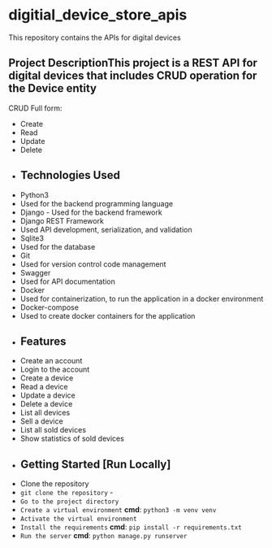 
    
# digitial_device_store_apis
This repository contains the APIs for digital devices 
## Project DescriptionThis project is a REST API for digital devices that includes CRUD operation for the Device entity
CRUD Full form:
- Create
- Read
- Update
- Delete
- ## Technologies Used
- Python3    
- Used for the backend programming language
- Django  - Used for the backend framework
- Django REST Framework  
- Used API development, serialization, and validation
- Sqlite3  
- Used for the database
- Git  
- Used for version control code management
- Swagger  
- Used for API documentation
- Docker  
- Used for containerization, to run the application in a docker environment  
- Docker-compose    
- Used to create docker containers for the application
- ## Features
- Create an account
- Login to the account
- Create a device
- Read a device
- Update a device
- Delete a device
- List all devices
- Sell a device
- List all sold devices
- Show statistics of sold devices
- ## Getting Started [Run Locally]
- Clone the repository  
- `git clone the repository`  -
- `Go to the project directory`  
- `Create a virtual environment` **cmd**: `python3 -m venv venv` 
- `Activate the virtual environment`  
- `Install the requirements` **cmd**: `pip install -r requirements.txt`  
- `Run the server` **cmd**: `python manage.py runserver`
